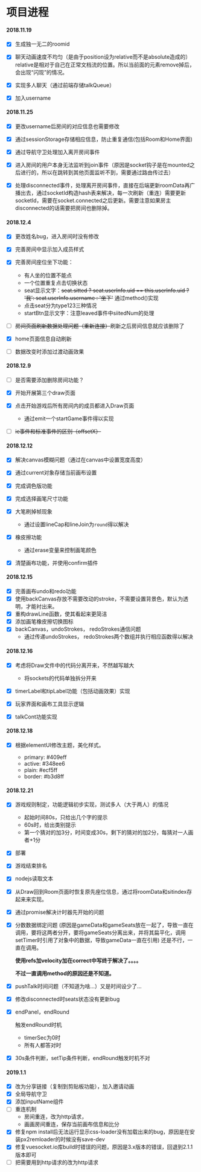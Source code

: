 # 项目进程

#### **2018.11.19**

- [x] 生成独一无二的roomid
- [x] 聊天动画速度不均匀（是由于position设为relative而不是absolute造成的）relative是相对于自己在正常文档流的位置。所以当前面的元素remove掉后，会出现“闪现”的情况。
- [x] 实现多人聊天（通过前端存储talkQueue）
- [x] 加入username



#### **2018.11.25**

- [x] 更改username后房间的对应信息也需要修改
- [x] 通过sessionStorage存储相应信息，防止重复通信(包括Room和Home界面)
- [x] 通过导航守卫处理加入离开房间事件
- [x] 进入房间的用户本身无法监听到join事件（原因是socket钩子是在mounted之后进行的，所以在跳转到其他页面监听不到，需要通过路由传过去）

- [x] 处理disconnected事件，处理离开房间事件，直接在后端更新roomData再广播出去，通过socketId构造hash表来解决，每一次刷新（重连）需要更新socketId，需要在socket.connected之后更新。需要注意如果房主disconnected的话需要把房间也删除掉。



#### 2018.12.4

- [x] 更改姓名bug，进入房间时没有修改
- [x] 完善房间中显示加入成员样式
- [x] 完善房间座位坐下功能：
  - 有人坐的位置不能点
  - 一个位置重复点击切换状态
  - seat显示文字：~~seat.sitted ? seat.userInfo.uid == this.userInfo.uid ? '我': seat.userInfo.username : '坐下'~~  通过method()实现 
  - 点击seat分为type123三种情况
  - startBtn显示文字：注意leaved事件中siitedNum的处理
- [ ] ~~房间页面刷新数据处理问题（重新连接）~~刷新之后房间信息就应该删除了
- [x] home页面信息自动刷新
- [ ] 数据改变时添加过渡动画效果



#### 2018.12.9

- [ ] 是否需要添加删除房间功能？
- [x] 开始开展第三个draw页面
- [x] 点击开始游戏后所有房间内的成员都进入Draw页面
  - 通过emit一个startGame事件得以实现
- [ ] ~~ie事件和标准事件的区别（offsetX）~~



#### 2018.12.12

- [x] 解决canvas模糊问题（通过在canvas中设置宽度高度）
- [x] 通过current对象存储当前画布设置
- [x] 完成调色版功能
- [x] 完成选择画笔尺寸功能
- [x] 大笔刷掉帧现象
  - 通过设置lineCap和lineJoin为`round`得以解决
- [x] 橡皮擦功能
  - 通过erase变量来控制画笔颜色
- [x] 清楚画布功能，并使用confirm插件



#### 2018.12.15

- [x] 完善画布undo和redo功能
- [x] 使用backCanvas存放不需要改动的stroke，不需要设置背景色，默认为透明，才能衬出来。
- [x] 重构drawLine函数，使其看起来更简洁
- [x] 添加画笔橡皮擦切换图标
- [x] backCanvas，undoStrokes， redoStrokes通信问题
  - 通过传递undoStrokes， redoStrokes两个数组并执行相应函数得以解决



#### 2018.12.16 

- [x] 考虑将Draw文件中的代码分离开来，不然越写越大
  - 将sockets的代码单独拆分开来
- [x] timerLabel和tipLabel功能（包括动画效果）实现
- [x] 玩家界面和画布工具显示逻辑
- [x] talkCont功能实现



#### 2018.12.18

- [x] 根据elementUI修改主题，美化样式。

  - primary: #409eff
  - active: #348ee6
  - plain: #ecf5ff
  - border: #b3d8ff



#### 2018.12.21

- [x] 游戏规则制定，功能逻辑初步实现，测试多人（大于两人）的情况
  - 起始时间80s，只给出几个字的提示
  - 60s时，给出类别提示
  - 第一个猜对的加3分，时间变成30s，剩下的猜对的加2分，每猜对一人画者+1分

- [x] 部署

- [x] 游戏结束排名

- [x] nodejs读取文本

- [x] 从Draw回到Room页面时恢复原先座位信息，通过将roomData和sitindex存起来来实现。

- [x] 通过promise解决计时器先开始的问题

- [x] 分数数据绑定问题 (原因是gameData和gameSeats放在一起了，导致一直在调用，要将这两者分开，要将gameSeats分离出来，并将其扁平化，调用setTimer时引用了对象中的数据，导致gameData一直在引用) 还是不行，一直在调用。

  **使用refs加velocity加在correct中写终于解决了。。。。**

  **不过一直调用method的原因还是不知道。**

- [x] pushTalk时间问题（不知道为啥...）又是时间设少了...

- [x] 修改disconnected时seats状态没有更新bug

- [x] endPanel，endRound

  触发endRound时机

  - timerSec为0时
  - 所有人都答对时

- [x] 30s条件判断，setTip条件判断，endRound触发时机不对



#### 2019.1.1

- [x] 改为分享链接（复制到剪贴板功能），加入邀请动画
- [x] 全局导航守卫
- [x] 添加inputName组件
- [ ] 重连机制
  - 房间重连，改为http请求，
  - 画画房间重连，保存当前画布信息和比分
- [x] 修复npm install后无法运行显示css-loader没有加载出来的bug，原因是在安装px2remloader的时候没有save-dev
- [x] 修复vuesocket.io库build时错误的问题，原因是3.x版本的错误，回退到2.1.1版本即可
- [ ] 把需要用到http请求的改为http请求
